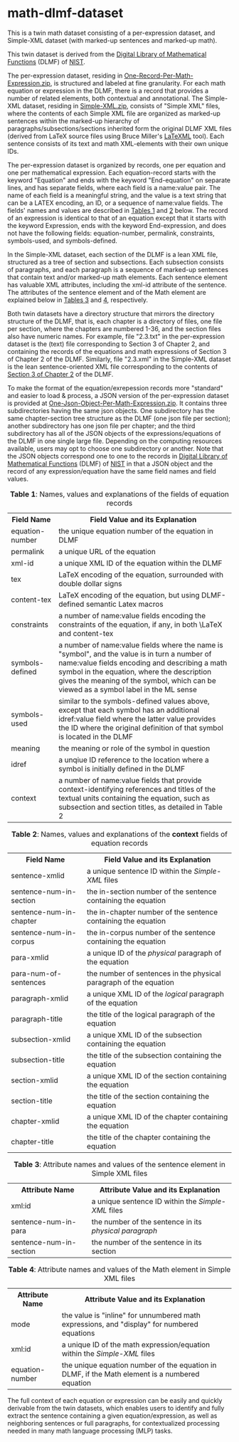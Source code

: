 # math-dlmf-dataset
This is a twin math dataset consisting of a per-expression dataset, and Simple-XML dataset (with marked-up sentences and marked-up math). 

This twin dataset is derived from the <a href="http://dlmf.nist.gov"> Digital Library of Mathematical Functions</a> (DLMF) of <a href="http://www.nist.gov">NIST</a>.

The per-expression dataset, residing in <a href="https://github.com/abdouyoussef/math-dlmf-dataset/blob/master/One-Record-Per-Math-Expression.zip">One-Record-Per-Math-Expression.zip</a>, is structured and labeled at fine granularity. For each math equation or expression in the DLMF, there is a record that provides a number of related elements, both contextual and annotational. The Simple-XML dataset, residing in <a href="https://github.com/abdouyoussef/math-dlmf-dataset/blob/master/Simple-XML.zip">Simple-XML.zip</a>, consists of "Simple XML" files, where the contents of each Simple XML file are organized as marked-up sentences within the marked-up hierarchy of paragraphs/subsections/sections inherited form the original DLMF XML files (derived from LaTeX source files using Bruce Miller's <a href="http://dlmf.nist.gov/LaTeXML/" title="" class="ltx_ref ltx_font_typewriter">LaTeXML</a> tool). Each sentence consists of its text and math XML-elements with their own unique IDs. 

The per-expression dataset is organized by records, one per equation and one per mathematical expression. Each equation-record starts with the keyword "Equation" and ends with the keyword "End-equation" on separate lines, and has separate fields, where each field is a name:value pair. The name of each field is a meaningful string, and the value is a text string that can be a LATEX encoding, an ID, or a sequence of name:value fields. The fields' names and values are described in <A href="#tab1">
Tables 1</A> and <A href="#tab2">2</A> below. The record of an expression is identical to that of an equation except that it starts with the keyword Expression, ends with the keyword End-expression, and does not have the following fields: equation-number, permalink, constraints, symbols-used, and symbols-defined.

In the Simple-XML dataset, each section of the DLMF is a lean XML file, structured as a tree of section and subsections. Each subsection consists of paragraphs, and each paragraph is a sequence of marked-up sentences that contain text and/or marked-up math elements. Each sentence element has valuable XML attributes, including the xml-id attribute of the sentence. The attributes of the sentence element and of the Math element are explained below in <A href="#tab3">Tables 3<A> and <A href="#tab4">4</A>, respectively. 

Both twin datasets have a directory structure that mirrors the directory structure of the DLMF, that is, each chapter is a directory of files, one file per section, where the chapters are numbered 1-36, and the section files also have numeric names. For example, file "2.3.txt" in the per-expression dataset is the (text) file corresponding to Section 3 of Chapter 2, and containing the records of the equations and math expressions of Section 3 of Chapter 2 of the DLMF. Similarly, file "2.3.xml" in the Simple-XML dataset is the lean sentence-oriented XML file corresponding to the contents of <a href="https://dlmf.nist.gov/2.3">Section 3 of Chapter 2</a> of the DLMF.

To make the format of the equation/exrepession records more "standard" and easier to load & process, a JSON version of the per-expression dataset is provided at <a href="https://github.com/abdouyoussef/math-dlmf-dataset/blob/master/One-Record-Per-Math-Expression.zip">One-Json-Object-Per-Math-Expression.zip</a>. It contains three subdirectories having the same json objects. One subdirectory has the same chapter-section tree structure as the DLMF (one json file per section); another subdirectory has one json file per chapter; and the third subdirectory has all of the JSON objects of the expressions/equations of the DLMF in one single large file. Depending on the computing resources available, users may opt to choose one subdirectory or another. Note that the JSON objects correspond one to one to the records in <a href="http://dlmf.nist.gov"> Digital Library of Mathematical Functions</a> (DLMF) of <a href="http://www.nist.gov">NIST</a> in that a JSON object and the record of any expression/equation have the same field names and field values.

<table style="width:100%">
  <caption><A name="tab1"><b>Table 1</b></A>: Names, values and explanations of the fields of equation records</caption>
<tr><th> Field Name </th> <th> Field Value and its Explanation </th> </tr>
<tr> <td> equation-number </td> <td> the unique equation number of the equation in DLMF    </td> </tr>
<tr> <td> permalink </td> <td> a unique URL of the equation </td> </tr>
<tr> <td> xml-id </td> <td> a unique XML ID of the equation within the DLMF  </td> </tr>
<tr> <td> tex </td> <td> LaTeX encoding of the equation, surrounded with double dollar signs </td> </tr>
<tr> <td> content-tex </td> <td> LaTeX encoding of the equation, but using DLMF-defined semantic Latex macros </td> </tr>
<tr> <td> constraints </td> <td> a number of name:value fields encoding the constraints of the equation, if any, in both \LaTeX and content-tex </td> </tr> 
<tr> <td> symbols-defined </td> <td> a number of name:value fields where the name is "symbol", and the value is in turn a number of name:value fields encoding and describing a math symbol in the equation, where the description gives the meaning of the symbol, which can be viewed as a symbol label in the ML sense </td> </tr>
<tr> <td> symbols-used </td> <td> similar to the symbols-defined values above, except that each symbol has an additional idref:value field where the latter value provides the ID where the original definition of that symbol is located in the DLMF</td> </tr>
<tr> <td> meaning </td> <td> the meaning or role of the symbol in question </td> </tr>
<tr> <td> idref </td> <td> a unqiue ID reference to the location where a symbol is initially defined in the DLMF </td> </tr>
<tr> <td> context </td> <td> a number of name:value fields that provide context-identifying references and titles of the textual units containing the equation, such as subsection and section titles, as detailed in Table 2</td> </tr>
</table>


<table style="width:100%">
  <caption><A name="tab2"><b>Table 2</b></A>: Names, values and explanations of the <b>context</b> fields of equation records</caption>
<tr><th> Field Name </th> <th>Field Value and its Explanation</th> </tr>
  <tr> <td> sentence-xmlid </td> <td>  a unique sentence ID within the <i>Simple-XML</i> files </td> </tr>
<tr> <td> sentence-num-in-section </td> <td>  the in-section number of the sentence containing the equation </td> </tr>
<tr> <td> sentence-num-in-chapter </td> <td>  the in-chapter number of the sentence containing the equation </td> </tr>
<tr> <td> sentence-num-in-corpus </td> <td>  the in-corpus number of the sentence containing the equation </td> </tr>
<tr> <td> para-xmlid </td> <td>  a unique ID of the <i>physical</i> paragraph of the equation </td> </tr>
<tr> <td> para-num-of-sentences </td> <td>  the number of sentences in the physical paragraph of the equation </td> </tr>
<tr> <td> paragraph-xmlid </td> <td>  a unique XML ID of the <i>logical</i> paragraph of the equation </td> </tr>
<tr> <td> paragraph-title </td> <td>  the title of the logical paragraph of the equation </td> </tr>
<tr> <td> subsection-xmlid </td> <td>  a unique XML ID of the subsection containing the equation </td> </tr>
<tr> <td> subsection-title </td> <td>  the title of the subsection containing the equation </td> </tr>
<tr> <td> section-xmlid </td> <td>  a unique XML ID of the section containing the equation </td> </tr>
<tr> <td> section-title </td> <td>  the title of the section containing the equation </td> </tr>
<tr> <td> chapter-xmlid </td> <td>  a unique XML ID of the chapter containing the equation </td> </tr>
<tr> <td> chapter-title </td> <td>  the title of the chapter containing the equation </td> </tr>
</table>

<table style="width:100%">
  <caption><A name="tab3"><b>Table 3</b></A>: Attribute names and values of the sentence element in Simple XML files</caption>
<tr><th> Attribute Name </th> <th>Attribute Value and its Explanation</th> </tr>
<tr> <td> xml:id </td> <td>  a unique sentence ID within the <i>Simple-XML</i> files  </td> </tr>
<tr> <td> sentence-num-in-para </td> <td>  the number of the sentence in its <i>physical<i> paragraph </td> </tr>
<tr> <td> sentence-num-in-section </td> <td>  the number of the sentence in its section</td> </tr>
</table>
  
<table style="width:100%">
  <caption><A name="tab4"><b>Table 4</b></A>: Attribute names and values of the Math element in Simple XML files</caption>
<tr><th> Attribute Name </th> <th>Attribute Value and its Explanation</th> </tr>
<tr> <td> mode </td> <td> the value is "inline" for unnumbered math expressions, and "display" for numbered equations</td> </tr>
<tr> <td> xml:id </td> <td>  a unique ID of the math expression/equation within the <i>Simple-XML</i> files  </td> </tr>
<tr> <td> equation-number </td> <td> the unique equation number of the equation in DLMF, if the Math element is a numbered equation </td> </tr>
</table>


The full context of each equation or expression can be easily and quickly derivable from the twin datasets, which enables users to identify and fully extract the sentence containing a given equation/expression, as well as neighboring sentences
or full paragraphs, for contextualized processing needed in many math language processing (MLP) tasks.
